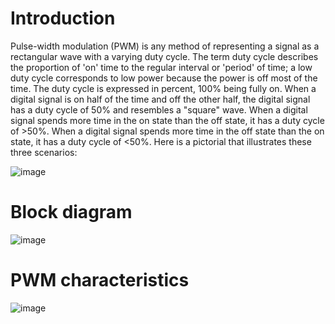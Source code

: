 # Introduction
Pulse-width modulation (PWM) is any method of representing a signal as a rectangular wave with a varying duty cycle. The term duty cycle describes the proportion of 'on' time to the regular interval or 'period' of time; a low duty cycle corresponds to low power because the power is off most of the time. The duty cycle is expressed in percent, 100% being fully on. When a digital signal is on half of the time and off the other half, the digital signal has a duty cycle of 50% and resembles a "square" wave. When a digital signal spends more time in the on state than the off state, it has a duty cycle of >50%. When a digital signal spends more time in the off state than the on state, it has a duty cycle of <50%. Here is a pictorial that illustrates these three scenarios:

![image](https://github.com/user-attachments/assets/c5a49889-f890-4ff3-bb60-c2d9ff5276e7)


# Block diagram

![image](https://github.com/user-attachments/assets/b0b11e29-4bbc-4273-ae3a-1da2bf97c7e0)

# PWM characteristics

![image](https://github.com/user-attachments/assets/79086425-16df-42b2-8131-939fc8198fce)






